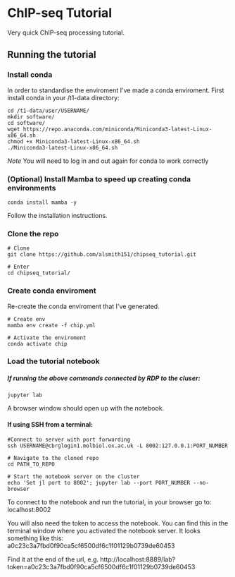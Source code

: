 # ChIP-seq Tutorial

Very quick ChIP-seq processing tutorial.

## Running the tutorial

### Install conda

In order to standardise the enviroment I've made a conda enviroment. First install conda in your /t1-data directory:

```
cd /t1-data/user/USERNAME/
mkdir software/
cd software/
wget https://repo.anaconda.com/miniconda/Miniconda3-latest-Linux-x86_64.sh
chmod +x Miniconda3-latest-Linux-x86_64.sh
./Miniconda3-latest-Linux-x86_64.sh
```

*Note* You will need to log in and out again for conda to work correctly

### (Optional) Install Mamba to speed up creating conda environments
```
conda install mamba -y
```


Follow the installation instructions.

### Clone the repo

```
# Clone
git clone https://github.com/alsmith151/chipseq_tutorial.git

# Enter
cd chipseq_tutorial/
```

### Create conda enviroment

Re-create the conda enviroment that I've generated.

```
# Create env
mamba env create -f chip.yml

# Activate the enviroment
conda activate chip
```

### Load the tutorial notebook

##### If running the above commands connected by RDP to the cluser:

```
jupyter lab

```

A browser window should open up with the notebook.


#### If using SSH from a terminal: 

```
#Connect to server with port forwarding
ssh USERNAME@cbrglogin1.molbiol.ox.ac.uk -L 8002:127.0.0.1:PORT_NUMBER

# Navigate to the cloned repo
cd PATH_TO_REPO

# Start the notebook server on the cluster
echo 'Set jl port to 8002'; jupyter lab --port PORT_NUMBER --no-browser
```

To connect to the notebook and run the tutorial, in your browser go to:
localhost:8002

You will also need the token to access the notebook. You can find this in the terminal window where you activated the notebook server. It looks something like this:
a0c23c3a7fbd0f90ca5cf6500df6c1f01129b0739de60453

Find it at the end of the url, e.g.
http://localhost:8889/lab?token=a0c23c3a7fbd0f90ca5cf6500df6c1f01129b0739de60453








